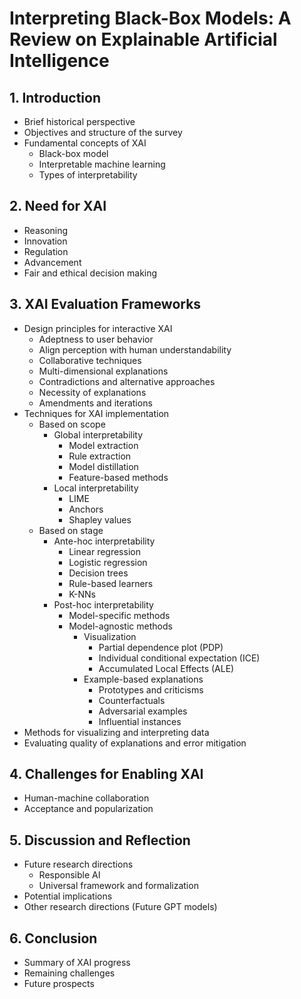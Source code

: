 # Interpreting Black-Box Models: A Review on Explainable Artificial Intelligence

## 1. Introduction

- Brief historical perspective
- Objectives and structure of the survey
- Fundamental concepts of XAI
  - Black-box model
  - Interpretable machine learning
  - Types of interpretability

## 2. Need for XAI

- Reasoning
- Innovation
- Regulation
- Advancement
- Fair and ethical decision making

## 3. XAI Evaluation Frameworks

- Design principles for interactive XAI
  - Adeptness to user behavior
  - Align perception with human understandability
  - Collaborative techniques
  - Multi-dimensional explanations
  - Contradictions and alternative approaches
  - Necessity of explanations
  - Amendments and iterations
- Techniques for XAI implementation
  - Based on scope
    - Global interpretability
      - Model extraction
      - Rule extraction
      - Model distillation
      - Feature-based methods
    - Local interpretability
      - LIME
      - Anchors
      - Shapley values
  - Based on stage
    - Ante-hoc interpretability
      - Linear regression
      - Logistic regression
      - Decision trees
      - Rule-based learners
      - K-NNs
    - Post-hoc interpretability
      - Model-specific methods
      - Model-agnostic methods
        - Visualization
          - Partial dependence plot (PDP)
          - Individual conditional expectation (ICE)
          - Accumulated Local Effects (ALE)
        - Example-based explanations
          - Prototypes and criticisms
          - Counterfactuals
          - Adversarial examples
          - Influential instances
- Methods for visualizing and interpreting data
- Evaluating quality of explanations and error mitigation

## 4. Challenges for Enabling XAI

- Human-machine collaboration
- Acceptance and popularization

## 5. Discussion and Reflection

- Future research directions
  - Responsible AI
  - Universal framework and formalization
- Potential implications
- Other research directions (Future GPT models)

## 6. Conclusion

- Summary of XAI progress
- Remaining challenges
- Future prospects
